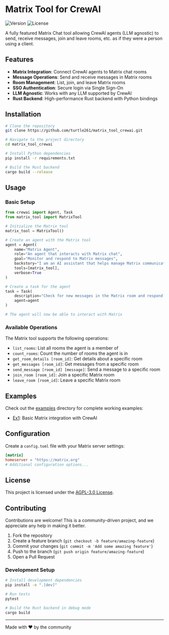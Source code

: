 # Matrix Tool for CrewAI

![Version](https://img.shields.io/badge/version-0.1.0-blue.svg)
![License](https://img.shields.io/badge/license-AGPL--3.0-green.svg)

A fully featured Matrix Chat tool allowing CrewAI agents (LLM agnostic) to send, receive messages, join and leave rooms, etc. as if they were a person using a client.

## Features

- **Matrix Integration**: Connect CrewAI agents to Matrix chat rooms
- **Message Operations**: Send and receive messages in Matrix rooms
- **Room Management**: List, join, and leave Matrix rooms
- **SSO Authentication**: Secure login via Single Sign-On
- **LLM Agnostic**: Works with any LLM supported by CrewAI
- **Rust Backend**: High-performance Rust backend with Python bindings

## Installation

```bash
# Clone the repository
git clone https://github.com/turtle261/matrix_tool_crewai.git

# Navigate to the project directory
cd matrix_tool_crewai

# Install Python dependencies
pip install -r requirements.txt

# Build the Rust backend
cargo build --release
```

## Usage

### Basic Setup

```python
from crewai import Agent, Task
from matrix_tool import MatrixTool

# Initialize the Matrix tool
matrix_tool = MatrixTool()

# Create an agent with the Matrix tool
agent = Agent(
    name="Matrix Agent",
    role="An agent that interacts with Matrix chat",
    goal="Monitor and respond to Matrix messages",
    backstory="I am an AI assistant that helps manage Matrix communications",
    tools=[matrix_tool],
    verbose=True
)

# Create a task for the agent
task = Task(
    description="Check for new messages in the Matrix room and respond appropriately",
    agent=agent
)

# The agent will now be able to interact with Matrix
```

### Available Operations

The Matrix tool supports the following operations:

- `list_rooms`: List all rooms the agent is a member of
- `count_rooms`: Count the number of rooms the agent is in
- `get_room_details [room_id]`: Get details about a specific room
- `get_messages [room_id]`: Get messages from a specific room
- `send_message [room_id] [message]`: Send a message to a specific room
- `join_room [room_id]`: Join a specific Matrix room
- `leave_room [room_id]`: Leave a specific Matrix room

## Examples

Check out the [examples](./examples) directory for complete working examples:

- [Ex1](./examples/ex1): Basic Matrix integration with CrewAI

## Configuration

Create a `config.toml` file with your Matrix server settings:

```toml
[matrix]
homeserver = "https://matrix.org"
# Additional configuration options...
```

## License

This project is licensed under the [AGPL-3.0 License](LICENSE).

## Contributing

Contributions are welcome! This is a community-driven project, and we appreciate any help in making it better.

1. Fork the repository
2. Create a feature branch (`git checkout -b feature/amazing-feature`)
3. Commit your changes (`git commit -m 'Add some amazing feature'`)
4. Push to the branch (`git push origin feature/amazing-feature`)
5. Open a Pull Request

### Development Setup

```bash
# Install development dependencies
pip install -e ".[dev]"

# Run tests
pytest

# Build the Rust backend in debug mode
cargo build
```

---

Made with ❤️ by the community